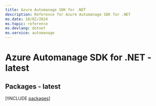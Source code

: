 ```yaml
---
title: Azure Automanage SDK for .NET
description: Reference for Azure Automanage SDK for .NET
ms.date: 10/02/2024
ms.topic: reference
ms.devlang: dotnet
ms.service: automanage
---
```

# Azure Automanage SDK for .NET - latest
## Packages - latest
[!INCLUDE [packages](automanage-index.md)]